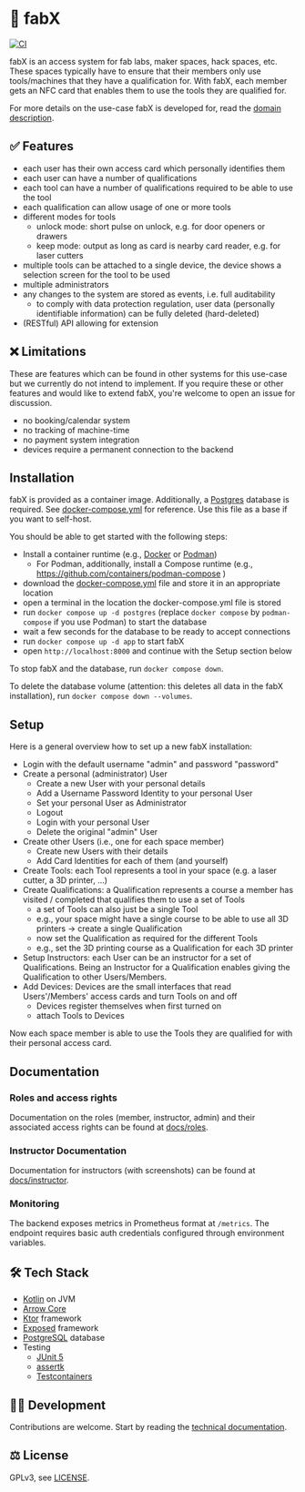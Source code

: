 # 🔐 fabX

[![CI](https://github.com/fabXlabs/fabX/actions/workflows/ci.yml/badge.svg?branch=main)](https://github.com/fabXlabs/fabX/actions/workflows/ci.yml)

fabX is an access system for fab labs, maker spaces, hack spaces, etc. These spaces typically have to ensure that their
members only use tools/machines that they have a qualification for. With fabX, each member gets an NFC card that enables
them to use the tools they are qualified for.

For more details on the use-case fabX is developed for, read the [domain description](docs/domain-description.md).

## ✅ Features

* each user has their own access card which personally identifies them
* each user can have a number of qualifications
* each tool can have a number of qualifications required to be able to use the tool
* each qualification can allow usage of one or more tools
* different modes for tools
    * unlock mode: short pulse on unlock, e.g. for door openers or drawers
    * keep mode: output as long as card is nearby card reader, e.g. for laser cutters
* multiple tools can be attached to a single device, the device shows a selection screen for the tool to be used
* multiple administrators
* any changes to the system are stored as events, i.e. full auditability
  * to comply with data protection regulation, user data (personally identifiable information) can be fully 
    deleted (hard-deleted)
* (RESTful) API allowing for extension

## ❌ Limitations

These are features which can be found in other systems for this use-case but we currently do not intend to implement. If
you require these or other features and would like to extend fabX, you're welcome to open an issue for discussion.

* no booking/calendar system
* no tracking of machine-time
* no payment system integration
* devices require a permanent connection to the backend

## Installation

fabX is provided as a container image. Additionally, a [Postgres](https://www.postgresql.org) database is required. 
See [docker-compose.yml](docker-compose.yml) for reference. Use this file as a base if you want to self-host.

You should be able to get started with the following steps:
* Install a container runtime (e.g., [Docker](https://docs.docker.com/get-docker/) or [Podman](https://podman.io/get-started))
  * For Podman, additionally, install a Compose runtime (e.g., https://github.com/containers/podman-compose )
* download the [docker-compose.yml](docker-compose.yml) file and store it in an appropriate location
* open a terminal in the location the docker-compose.yml file is stored
* run `docker compose up -d postgres` (replace `docker compose` by `podman-compose` if you use Podman) to start the database
* wait a few seconds for the database to be ready to accept connections
* run `docker compose up -d app` to start fabX
* open `http://localhost:8000` and continue with the Setup section below

To stop fabX and the database, run `docker compose down`.

To delete the database volume (attention: this deletes all data in the fabX installation), 
run `docker compose down --volumes`.

## Setup

Here is a general overview how to set up a new fabX installation:

* Login with the default username "admin" and password "password"
* Create a personal (administrator) User
    * Create a new User with your personal details
    * Add a Username Password Identity to your personal User
    * Set your personal User as Administrator
    * Logout
    * Login with your personal User
    * Delete the original "admin" User
* Create other Users (i.e., one for each space member)
    * Create new Users with their details
    * Add Card Identities for each of them (and yourself)
* Create Tools: each Tool represents a tool in your space (e.g. a laser cutter, a 3D printer, ...)
* Create Qualifications: a Qualification represents a course a member has visited / completed that qualifies them to use
  a set of Tools
    * a set of Tools can also just be a single Tool
    * e.g., your space might have a single course to be able to use all 3D printers -> create a single Qualification
    * now set the Qualification as required for the different Tools
    * e.g., set the 3D printing course as a Qualification for each 3D printer
* Setup Instructors: each User can be an instructor for a set of Qualifications. Being an Instructor for a Qualification
  enables giving the Qualification to other Users/Members.
* Add Devices: Devices are the small interfaces that read Users'/Members' access cards and turn Tools on and off
    * Devices register themselves when first turned on
    * attach Tools to Devices 

Now each space member is able to use the Tools they are qualified for with their personal access card.

## Documentation

### Roles and access rights

Documentation on the roles (member, instructor, admin) and their associated access rights can be found at
[docs/roles](docs/roles.md). 

### Instructor Documentation

Documentation for instructors (with screenshots) can be found at [docs/instructor](docs/instructor.md).

### Monitoring

The backend exposes metrics in Prometheus format at `/metrics`. The endpoint requires basic auth credentials configured
through environment variables.

## 🛠 Tech Stack

* [Kotlin](https://kotlinlang.org) on JVM
* [Arrow Core](https://arrow-kt.io/docs/core/)
* [Ktor](https://ktor.io) framework
* [Exposed](https://github.com/JetBrains/Exposed) framework
* [PostgreSQL](https://www.postgresql.org) database
* Testing
    * [JUnit 5](https://junit.org/junit5/)
    * [assertk](https://github.com/willowtreeapps/assertk)
    * [Testcontainers](https://www.testcontainers.org)

## 🧑‍💻 Development

Contributions are welcome. Start by reading the [technical documentation](docs).

## ⚖️ License

GPLv3, see [LICENSE](LICENSE).
